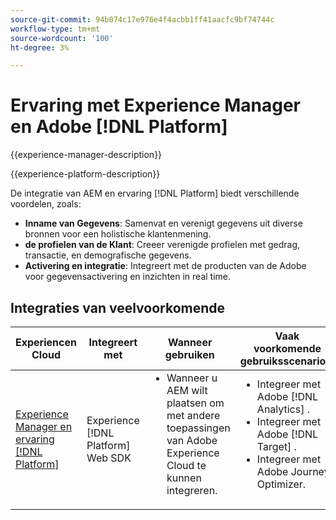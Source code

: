 ```yaml
---
source-git-commit: 94b074c17e976e4f4acbb1ff41aacfc9bf74744c
workflow-type: tm+mt
source-wordcount: '100'
ht-degree: 3%

---
```



# Ervaring met Experience Manager en Adobe [!DNL Platform]

{{experience-manager-description}}

{{experience-platform-description}}

De integratie van AEM en ervaring [!DNL Platform] biedt verschillende voordelen, zoals:

+ **Inname van Gegevens**: Samenvat en verenigt gegevens uit diverse bronnen voor een holistische klantenmening.
+ **de profielen van de Klant**: Creeer verenigde profielen met gedrag, transactie, en demografische gegevens.
+ **Activering en integratie**: Integreert met de producten van de Adobe voor gegevensactivering en inzichten in real time.

## Integraties van veelvoorkomende

<table>
    <thead>
        <tr>
            <th>Experiencen Cloud</th>
            <th>Integreert met</th>
            <th>Wanneer gebruiken</th>
            <th>Vaak voorkomende gebruiksscenario's</th>
        </tr>
    </thead>
    <tbody>
        <tr>
            <td><a href="https://experienceleague.adobe.com/docs/experience-manager-learn/sites/integrations/experience-platform/web-sdk.html" target="_blank" rel="noreferrer">Experience Manager en ervaring [!DNL Platform]</a></td>
            <td>Experience [!DNL Platform] Web SDK</td>
            <td>
                <ul style="margin-top: 0;">
                    <li>Wanneer u AEM wilt plaatsen om met andere toepassingen van Adobe Experience Cloud te kunnen integreren.</li>
                </ul>
            </td>
            <td>
                <ul style="margin-top: 0;">
                  <li>Integreer met Adobe [!DNL Analytics] .</li>
                  <li>Integreer met Adobe [!DNL Target] .</li>
                  <li>Integreer met Adobe Journey Optimizer.</li>
                </ul>
            </td>
        </tr>        
    </tbody>          
</table>
